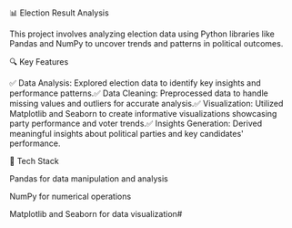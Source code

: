 📊 Election Result Analysis

This project involves analyzing election data using Python libraries like Pandas and NumPy to uncover trends and patterns in political outcomes.

🔍 Key Features

✅ Data Analysis: Explored election data to identify key insights and performance patterns.✅ Data Cleaning: Preprocessed data to handle missing values and outliers for accurate analysis.✅ Visualization: Utilized Matplotlib and Seaborn to create informative visualizations showcasing party performance and voter trends.✅ Insights Generation: Derived meaningful insights about political parties and key candidates' performance.

📂 Tech Stack

Pandas for data manipulation and analysis

NumPy for numerical operations

Matplotlib and Seaborn for data visualization#
